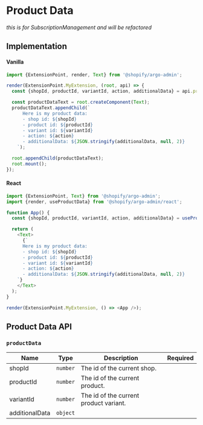 # Product Data

_this is for SubscriptionManagement and will be refactored_

## Implementation

#### Vanilla

```js
import {ExtensionPoint, render, Text} from '@shopify/argo-admin';

render(ExtensionPoint.MyExtension, (root, api) => {
  const {shopId, productId, variantId, action, additionalData} = api.productData;

  const productDataText = root.createComponent(Text);
  productDataText.appendChild(`
      Here is my product data:
      - shop id: ${shopId}
      - product id: ${productId}
      - variant id: ${variantId}
      - action: ${action}
      - additionalData: ${JSON.stringify(additionalData, null, 2)}
    `);

  root.appendChild(productDataText);
  root.mount();
});
```

#### React

```js
import {ExtensionPoint, Text} from '@shopify/argo-admin';
import {render, useProductData} from '@shopify/argo-admin/react';

function App() {
  const {shopId, productId, variantId, action, additionalData} = useProductData();

  return (
    <Text>
      {`
      Here is my product data:
      - shop id: ${shopId}
      - product id: ${productId}
      - variant id: ${variantId}
      - action: ${action}
      - additionalData: ${JSON.stringify(additionalData, null, 2)}
    `}
    </Text>
  );
}

render(ExtensionPoint.MyExtension, () => <App />);
```

## Product Data API

### `productData`

| Name           | Type     | Description                            | Required |
| -------------- | -------- | -------------------------------------- | -------- |
| shopId         | `number` | The id of the current shop.            |          |
| productId      | `number` | The id of the current product.         |          |
| variantId      | `number` | The id of the current product variant. |          |
| additionalData | `object` |                                        |          |
